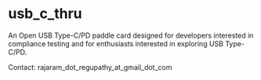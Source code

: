 # usb_c_thru
An Open USB Type-C/PD paddle card designed for developers interested in compliance testing and for enthusiasts 
interested in exploring USB Type-C/PD.

Contact: rajaram_dot_regupathy_at_gmail_dot_com
